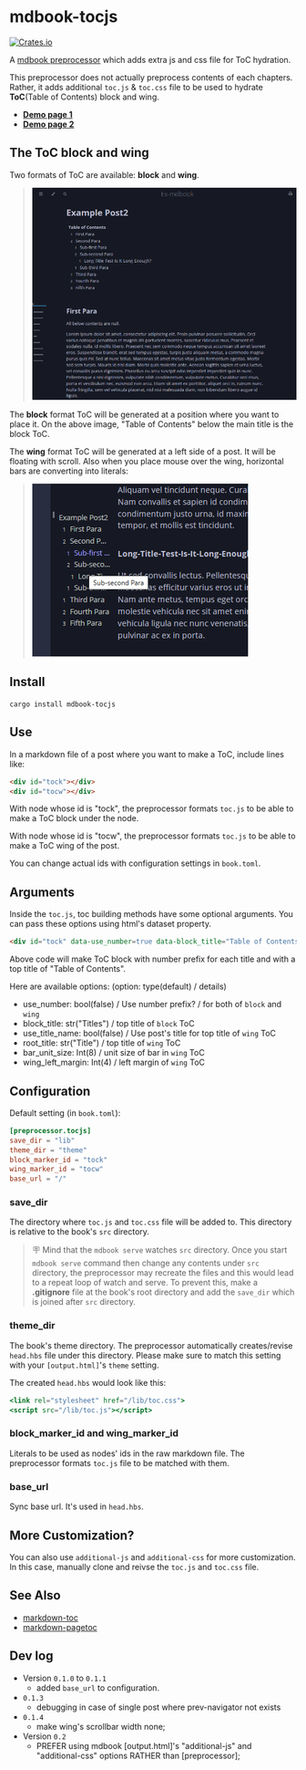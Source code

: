 # mdbook-tocjs

[![Crates.io](https://img.shields.io/crates/v/mdbook-tocjs)](https://crates.io/crates/mdbook-tocjs)

A [mdbook preprocessor](https://rust-lang.github.io/mdBook/format/configuration/preprocessors.html) which adds extra js and css file for ToC hydration.

This preprocessor does not actually preprocess contents of each chapters. Rather, it adds additional `toc.js` & `toc.css` file to be used to hydrate **ToC**(Table of Contents) block and wing.

* [**Demo page 1**](https://acheul.github.io/mdbook-collectors/posts/toc1.html)
* [**Demo page 2**](https://acheul.github.io/mdbook-collectors/posts/toc2.html)


## The ToC block and wing
Two formats of ToC are available: **block** and **wing**.
> <img src="./assets/imgs/toc.png">

The **block** format ToC will be generated at a position where you want to place it. On the above image, "Table of Contents" below the main title is the block ToC.

The **wing** format ToC will be generated at a left side of a post. It will be floating with scroll. Also when you place mouse over the wing, horizontal bars are converting into literals:
> <img src="./assets/imgs/toc2.png">


## Install
```
cargo install mdbook-tocjs
```

## Use
In a markdown file of a post where you want to make a ToC, include lines like:
```html
<div id="tock"></div>
<div id="tocw"></div>
```

With node whose id is "tock", the preprocessor formats `toc.js` to be able to make a ToC block under the node.

With node whose id is "tocw", the preprocessor formats `toc.js` to be able to make a ToC wing of the post.

You can change actual ids with configuration settings in `book.toml`.

## Arguments
Inside the `toc.js`, toc building methods have some optional arguments. You can pass these options using html's dataset property.

```md
<div id="tock" data-use_number=true data-block_title="Table of Contents"></div>
```
Above code will make ToC block with number prefix for each title and with a top title of "Table of Contents".

Here are available options: (option: type(default) / details)
* use_number: bool(false) / Use number prefix? / for both of `block` and `wing`
* block_title: str("Titles") / top title of `block` ToC
* use_title_name: bool(false) / Use post's title for top title of `wing` ToC
* root_title: str("Title") / top title of `wing` ToC
* bar_unit_size: Int(8) / unit size of bar in `wing` ToC
* wing_left_margin: Int(4) / left margin of `wing` ToC


## Configuration
Default setting (in `book.toml`):
```toml
[preprocessor.tocjs]
save_dir = "lib"
theme_dir = "theme"
block_marker_id = "tock"
wing_marker_id = "tocw"
base_url = "/"
```
### save_dir
The directory where `toc.js` and `toc.css` file will be added to.
This directory is relative to the book's `src` directory.

> 🪧 Mind that the `mdbook serve` watches `src` directory. Once you start `mdbook serve` command then change any contents under `src` directory, the preprocessor may recreate the files and this would lead to a repeat loop of watch and serve. To prevent this, make a **.gitignore** file at the book's root directory and add the `save_dir` which is joined after `src` directory.

### theme_dir
The book's theme directory. The preprocessor automatically creates/revise `head.hbs` file under this directory. Please make sure to match this setting with your `[output.html]`'s `theme` setting.

The created `head.hbs` would look like this:
```hbs
<link rel="stylesheet" href="/lib/toc.css">
<script src="/lib/toc.js"></script>
```

### block_marker_id and wing_marker_id
Literals to be used as nodes' ids in the raw markdown file. The preprocessor formats `toc.js` file to be matched with them.

### base_url
Sync base url. It's used in `head.hbs`.

## More Customization?
You can also use `additional-js` and `additional-css` for more customization. In this case, manually clone and reivse the `toc.js` and `toc.css` file.

## See Also
* [markdown-toc](https://crates.io/crates/markdown-toc)
* [markdown-pagetoc](https://crates.io/crates/mdbook-pagetoc)

## Dev log
* Version `0.1.0` to `0.1.1`
  * added `base_url` to configuration.
* `0.1.3`
  * debugging in case of single post where prev-navigator not exists
* `0.1.4`
  * make wing's scrollbar width none;
* Version `0.2`
  * PREFER using mdbook [output.html]'s "additional-js" and "additional-css" options RATHER than [preprocessor];